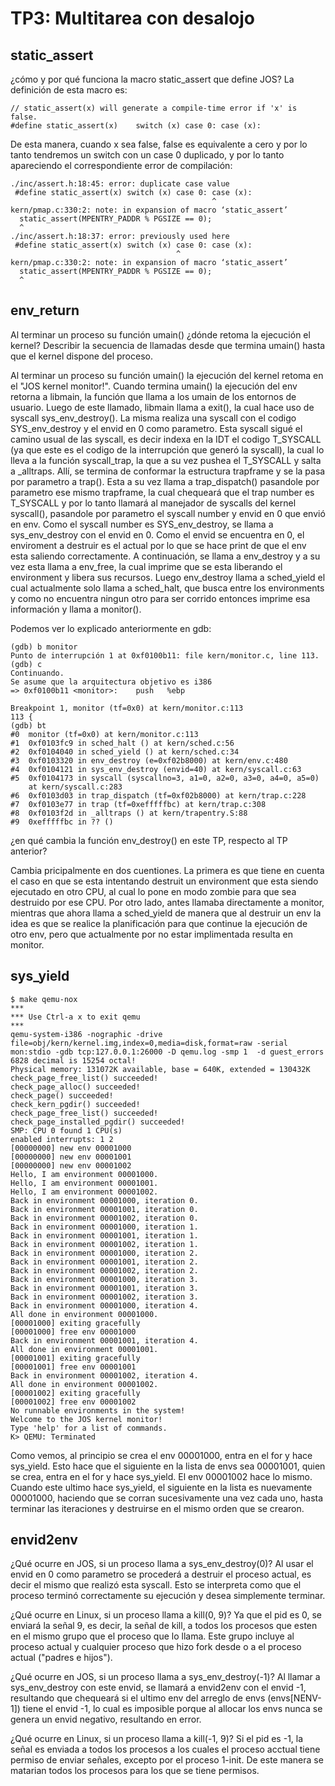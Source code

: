 TP3: Multitarea con desalojo
========================

static_assert
---------
¿cómo y por qué funciona la macro static_assert que define JOS?
La definición de esta macro es:
```
// static_assert(x) will generate a compile-time error if 'x' is false.
#define static_assert(x)	switch (x) case 0: case (x):
```
De esta manera, cuando x sea false, false es equivalente a cero y por lo tanto tendremos un switch con un case 0 duplicado, y por lo tanto apareciendo el correspondiente error de compilación:
```
./inc/assert.h:18:45: error: duplicate case value
 #define static_assert(x) switch (x) case 0: case (x):
                                             ^
kern/pmap.c:330:2: note: in expansion of macro ‘static_assert’
  static_assert(MPENTRY_PADDR % PGSIZE == 0);
  ^
./inc/assert.h:18:37: error: previously used here
 #define static_assert(x) switch (x) case 0: case (x):
                                     ^
kern/pmap.c:330:2: note: in expansion of macro ‘static_assert’
  static_assert(MPENTRY_PADDR % PGSIZE == 0);
  ^
```
env_return
---------

Al terminar un proceso su función umain() ¿dónde retoma la ejecución el kernel? Describir la secuencia de llamadas desde que termina umain() hasta que el kernel dispone del proceso.

Al terminar un proceso su función umain() la ejecución del kernel retoma en el "JOS kernel monitor!".
Cuando termina umain() la ejecución del env retorna a libmain, la función que llama a los umain de los entornos de usuario. Luego de este llamado, libmain llama a exit(), la cual hace uso de syscall sys_env_destroy(). La misma realiza una syscall con el codigo SYS_env_destroy y el envid en 0 como parametro. Esta syscall sigué el camino usual de las syscall, es decir indexa en la IDT el codigo T_SYSCALL (ya que este es el codigo de la interrupción que generó la syscall), la cual lo lleva a la función syscall_trap, la que a su vez pushea el T_SYSCALL y salta a _alltraps. Allí, se termina de conformar la estructura trapframe y se la pasa por parametro a trap(). Esta a su vez llama a trap_dispatch() pasandole por parametro ese mismo trapframe, la cual chequeará que el trap number es T_SYSCALL y por lo tanto llamará al manejador de syscalls del kernel syscall(), pasandole por parametro el syscall number y envid en 0 que envió en env. Como el syscall number es SYS_env_destroy, se llama a sys_env_destroy con el envid en 0. Como el envid se encuentra en 0, el enviroment a destruir es el actual por lo que se hace print de que el env esta saliendo correctamente. A continuación, se llama a env_destroy y a su vez esta llama a env_free, la cual imprime que se esta liberando el environment y libera sus recursos. Luego env_destroy llama a sched_yield el cual actualmente solo llama a sched_halt, que busca entre los environments y como no encuentra ningun otro para ser corrido entonces imprime esa información y llama a monitor().

Podemos ver lo explicado anteriormente en gdb:
```
(gdb) b monitor
Punto de interrupción 1 at 0xf0100b11: file kern/monitor.c, line 113.
(gdb) c
Continuando.
Se asume que la arquitectura objetivo es i386
=> 0xf0100b11 <monitor>:	push   %ebp

Breakpoint 1, monitor (tf=0x0) at kern/monitor.c:113
113	{
(gdb) bt
#0  monitor (tf=0x0) at kern/monitor.c:113
#1  0xf0103fc9 in sched_halt () at kern/sched.c:56
#2  0xf0104040 in sched_yield () at kern/sched.c:34
#3  0xf0103320 in env_destroy (e=0xf02b8000) at kern/env.c:480
#4  0xf0104121 in sys_env_destroy (envid=40) at kern/syscall.c:63
#5  0xf0104173 in syscall (syscallno=3, a1=0, a2=0, a3=0, a4=0, a5=0)
    at kern/syscall.c:283
#6  0xf0103d03 in trap_dispatch (tf=0xf02b8000) at kern/trap.c:228
#7  0xf0103e77 in trap (tf=0xefffffbc) at kern/trap.c:308
#8  0xf0103f2d in _alltraps () at kern/trapentry.S:88
#9  0xefffffbc in ?? ()
```

¿en qué cambia la función env_destroy() en este TP, respecto al TP anterior?

Cambia pricipalmente en dos cuentiones. La primera es que tiene en cuenta el caso en que se esta intentando destruit un environment que esta siendo ejecutado en otro CPU, al cual lo pone en modo zombie para que sea destruido por ese CPU. Por otro lado, antes llamaba directamente a monitor, mientras que ahora llama a sched_yield de manera que al destruir un env la idea es que se realice la planificación para que continue la ejecución de otro env, pero que actualmente por no estar implimentada resulta en monitor.

sys_yield
---------
```
$ make qemu-nox
***
*** Use Ctrl-a x to exit qemu
***
qemu-system-i386 -nographic -drive file=obj/kern/kernel.img,index=0,media=disk,format=raw -serial mon:stdio -gdb tcp:127.0.0.1:26000 -D qemu.log -smp 1  -d guest_errors
6828 decimal is 15254 octal!
Physical memory: 131072K available, base = 640K, extended = 130432K
check_page_free_list() succeeded!
check_page_alloc() succeeded!
check_page() succeeded!
check_kern_pgdir() succeeded!
check_page_free_list() succeeded!
check_page_installed_pgdir() succeeded!
SMP: CPU 0 found 1 CPU(s)
enabled interrupts: 1 2
[00000000] new env 00001000
[00000000] new env 00001001
[00000000] new env 00001002
Hello, I am environment 00001000.
Hello, I am environment 00001001.
Hello, I am environment 00001002.
Back in environment 00001000, iteration 0.
Back in environment 00001001, iteration 0.
Back in environment 00001002, iteration 0.
Back in environment 00001000, iteration 1.
Back in environment 00001001, iteration 1.
Back in environment 00001002, iteration 1.
Back in environment 00001000, iteration 2.
Back in environment 00001001, iteration 2.
Back in environment 00001002, iteration 2.
Back in environment 00001000, iteration 3.
Back in environment 00001001, iteration 3.
Back in environment 00001002, iteration 3.
Back in environment 00001000, iteration 4.
All done in environment 00001000.
[00001000] exiting gracefully
[00001000] free env 00001000
Back in environment 00001001, iteration 4.
All done in environment 00001001.
[00001001] exiting gracefully
[00001001] free env 00001001
Back in environment 00001002, iteration 4.
All done in environment 00001002.
[00001002] exiting gracefully
[00001002] free env 00001002
No runnable environments in the system!
Welcome to the JOS kernel monitor!
Type 'help' for a list of commands.
K> QEMU: Terminated
```

Como vemos, al principio se crea el env 00001000, entra en el for y hace sys_yield. Esto hace que el siguiente en la lista de envs sea 00001001, quien se crea, entra en el for y hace sys_yield. El env 00001002 hace lo mismo. Cuando este ultimo hace sys_yield, el siguiente en la lista es nuevamente 00001000, haciendo que se corran sucesivamente una vez cada uno, hasta terminar las iteraciones y destruirse en el mismo orden que se crearon.

envid2env
---------
¿Qué ocurre en JOS, si un proceso llama a sys_env_destroy(0)?
Al usar el envid en 0 como parametro se procederá a destruir el proceso actual, es decir el mismo que realizó esta syscall. Esto se interpreta como que el proceso terminó correctamente su ejecución y desea simplemente terminar.

¿Qué ocurre en Linux, si un proceso llama a kill(0, 9)?
Ya que el pid es 0, se enviará la señal 9, es decir, la señal de kill, a todos los procesos que esten en el mismo grupo que el proceso que lo llama. Este grupo incluye al proceso actual y cualquier proceso que hizo fork desde o a el proceso actual ("padres e hijos").

¿Qué ocurre en JOS, si un proceso llama a sys_env_destroy(-1)?
Al llamar a sys_env_destroy con este envid, se llamará a envid2env con el envid -1, resultando que chequeará si el ultimo env del arreglo de envs (envs[NENV-1]) tiene el envid -1, lo cual es imposible porque al allocar los envs nunca se genera un envid negativo, resultando en error.

¿Qué ocurre en Linux, si un proceso llama a kill(-1, 9)?
Si el pid es -1, la señal es enviada a todos los procesos a los cuales el proceso acctual tiene permiso de enviar señales, excepto por el proceso 1-init. De este manera se matarian todos los procesos para los que se tiene permisos.

